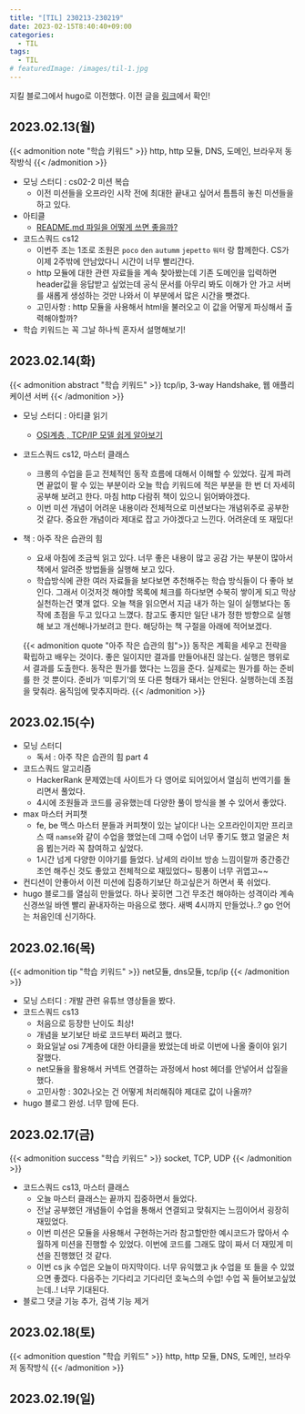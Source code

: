 ```yaml
---
title: "[TIL] 230213-230219"
date: 2023-02-15T8:40:40+09:00
categories:
  - TIL
tags:
  - TIL
# featuredImage: /images/til-1.jpg
---
```


지킬 블로그에서 hugo로 이전했다. 이전 글을 [링크](https://daon-dev.netlify.app/posts/)에서 확인!

## 2023.02.13(월)

{{< admonition note "학습 키워드" >}}
http, http 모듈, DNS, 도메인, 브라우저 동작방식
{{< /admonition >}}

- 모닝 스터디 : cs02-2 미션 복습
  - 이전 미션들을 오프라인 시작 전에 최대한 끝내고 싶어서 틈틈히 놓친 미션들을 하고 있다.
- 아티클
  - [README.md 파일을 어떻게 쓰면 좋을까?](https://dev-hyun.tistory.com/147)
- 코드스쿼드 cs12
  - 이번주 조는 1조로 조원은 `poco` `den` `autumm` `jepetto` `워터` 랑 함께한다. CS가 이제 2주밖에 안남았다니 시간이 너무 빨리간다.
  - http 모듈에 대한 관련 자료들을 계속 찾아봤는데 기존 도메인을 입력하면 header값을 응답받고 싶었는데 공식 문서를 아무리 봐도 이해가 안 가고 서버를 새롭게 생성하는 것만 나와서 이 부분에서 많은 시간을 뺏겼다.
  - 고민사항 : http 모듈을 사용해서 html을 불러오고 이 값을 어떻게 파싱해서 출력해야할까?
- 학습 키워드는 꼭 그날 하나씩 혼자서 설명해보기!

## 2023.02.14(화)

{{< admonition abstract "학습 키워드" >}}
tcp/ip, 3-way Handshake, 웹 애플리케이션 서버
{{< /admonition >}}

- 모닝 스터디 : 아티클 읽기
  - [OSI계층 , TCP/IP 모델 쉽게 알아보기](https://medium.com/harrythegreat/osi%EA%B3%84%EC%B8%B5-tcp-ip-%EB%AA%A8%EB%8D%B8-%EC%89%BD%EA%B2%8C-%EC%95%8C%EC%95%84%EB%B3%B4%EA%B8%B0-f308b1115359)
- 코드스쿼드 cs12, 마스터 클래스
  - 크롱의 수업을 듣고 전체적인 동작 흐름에 대해서 이해할 수 있었다. 깊게 파려면 끝없이 팔 수 있는 부분이라 오늘 학습 키워드에 적은 부분을 한 번 더 자세히 공부해 보려고 한다. 마침 http 다람쥐 책이 있으니 읽어봐야겠다.
  - 이번 미션 개념이 어려운 내용이라 전체적으로 미션보다는 개념위주로 공부한 것 같다. 중요한 개념이라 제대로 잡고 가야겠다고 느낀다. 어려운데 또 재밌다!
- 책 : 아주 작은 습관의 힘

  - 요새 아침에 조금씩 읽고 있다. 너무 좋은 내용이 많고 공감 가는 부분이 많아서 책에서 알려준 방법들을 실행해 보고 있다.
  - 학습방식에 관한 여러 자료들을 보다보면 추천해주는 학습 방식들이 다 좋아 보인다. 그래서 이것저것 해야할 목록에 체크를 하다보면 수북히 쌓이게 되고 막상 실천하는건 몇개 없다. 오늘 책을 읽으면서 지금 내가 하는 일이 실행보다는 동작에 초점을 두고 있다고 느꼈다. 참고도 좋지만 일단 내가 정한 방향으로 실행해 보고 개선해나가보려고 한다. 해당하는 책 구절을 아래에 적어보겠다.

  {{< admonition quote "아주 작은 습관의 힘">}}
  동작은 계획을 세우고 전략을 확립하고 배우는 것이다. 좋은 일이지만 결과를 만들어내진 않는다. 실행은 행위로서 결과를 도출한다. 동작은 뭔가를 했다는 느낌을 준다. 실제로는 뭔가를 하는 준비를 한 것 뿐이다. 준비가 ‘미루기’의 또 다른 형태가 돼서는 안된다. 실행하는데 초점을 맞춰라. 움직임에 맞추지마라.
  {{< /admonition >}}

## 2023.02.15(수)

- 모닝 스터디
  - 독서 : 아주 작은 습관의 힘 part 4
- 코드스쿼드 알고리즘
  - HackerRank 문제였는데 사이트가 다 영어로 되어있어서 열심히 번역기를 돌리면서 풀었다.
  - 4시에 조원들과 코드를 공유했는데 다양한 풀이 방식을 볼 수 있어서 좋았다.
- max 마스터 커피챗
  - fe, be 맥스 마스터 분들과 커피챗이 있는 날이다! 나는 오프라인이지만 프리코스 때 `namse`와 같이 수업을 했었는데 그때 수업이 너무 좋기도 했고 얼굴은 처음 뵙는거라 꼭 참여하고 싶었다.
  - 1시간 넘게 다양한 이야기를 들었다. 남세의 라이브 방송 느낌이랄까 중간중간 조언 해주신 것도 좋았고 전체적으로 재밌었다~ 핑퐁이 너무 귀엽고~~
- 컨디션이 안좋아서 이전 미션에 집중하기보단 하고싶은거 하면서 푹 쉬었다.
- hugo 블로그를 열심히 만들었다. 하나 꽂히면 그건 무조건 해야하는 성격이라 계속 신경쓰일 바엔 빨리 끝내자하는 마음으로 했다. 새벽 4시까지 만들었나..? go 언어는 처음인데 신기하다.

## 2023.02.16(목)

{{< admonition tip "학습 키워드" >}}
net모듈, dns모듈, tcp/ip
{{< /admonition >}}

- 모닝 스터디 : 개발 관련 유튜브 영상들을 봤다.
- 코드스쿼드 cs13
  - 처음으로 등장한 난이도 최상!
  - 개념을 보기보단 바로 코드부터 짜려고 했다.
  - 화요일날 osi 7계층에 대한 아티클을 봤었는데 바로 이번에 나올 줄이야 읽기 잘했다.
  - net모듈을 활용해서 커넥트 연결하는 과정에서 host 헤더를 안넣어서 삽질을 했다.
  - 고민사항 : 302나오는 건 어떻게 처리해줘야 제대로 값이 나올까?
- hugo 블로그 완성. 너무 맘에 든다.

## 2023.02.17(금)

{{< admonition success "학습 키워드" >}}
socket, TCP, UDP
{{< /admonition >}}

- 코드스쿼드 cs13, 마스터 클래스
  - 오늘 마스터 클래스는 끝까지 집중하면서 들었다.
  - 전날 공부했던 개념들이 수업을 통해서 연결되고 맞춰지는 느낌이어서 굉장히 재밌었다.
  - 이번 미션은 모듈을 사용해서 구현하는거라 참고할만한 예시코드가 많아서 수월하게 미션을 진행할 수 있었다. 이번에 코드를 그래도 많이 짜서 더 재밌게 미션을 진행했던 것 같다.
  - 이번 cs jk 수업은 오늘이 마지막이다. 너무 유익했고 jk 수업을 또 들을 수 있었으면 좋겠다. 다음주는 기다리고 기다리던 호눅스의 수업! 수업 꼭 들어보고싶었는데..! 너무 기대된다.
- 블로그 댓글 기능 추가, 검색 기능 제거

## 2023.02.18(토)

{{< admonition question "학습 키워드" >}}
http, http 모듈, DNS, 도메인, 브라우저 동작방식
{{< /admonition >}}

## 2023.02.19(일)
